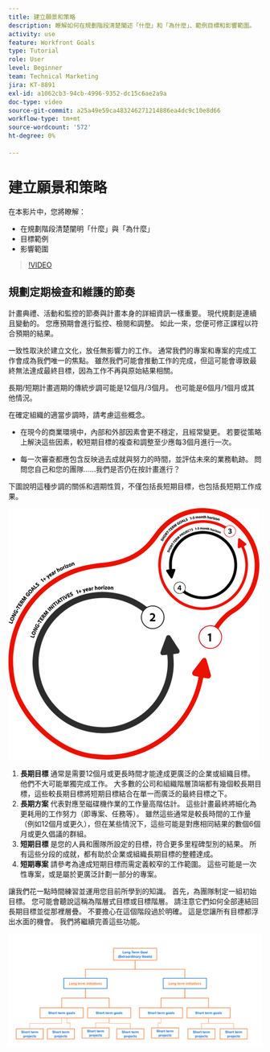 ```yaml
---
title: 建立願景和策略
description: 瞭解如何在規劃階段清楚闡述「什麼」和「為什麼」、範例目標和影響範圍。
activity: use
feature: Workfront Goals
type: Tutorial
role: User
level: Beginner
team: Technical Marketing
jira: KT-8891
exl-id: a1062cb3-94cb-4996-9352-dc15c6ae2a9a
doc-type: video
source-git-commit: a25a49e59ca483246271214886ea4dc9c10e8d66
workflow-type: tm+mt
source-wordcount: '572'
ht-degree: 0%

---
```


# 建立願景和策略

在本影片中，您將瞭解：

* 在規劃階段清楚闡明「什麼」與「為什麼」
* 目標範例
* 影響範圍

>[!VIDEO](https://video.tv.adobe.com/v/335185/?quality=12&learn=on)

## 規劃定期檢查和維護的節奏

計畫典禮、活動和監控的節奏與計畫本身的詳細資訊一樣重要。 現代規劃是連續且變動的。 您應預期會進行監控、檢閱和調整。 如此一來，您便可修正課程以符合預期的結果。

一致性取決於建立文化，放任無影響力的工作。 通常我們的專案和專案的完成工作會成為我們唯一的焦點。 雖然我們可能會推動工作的完成，但這可能會導致最終無法達成最終目標，因為工作不再與原始結果相關。

長期/短期計畫週期的傳統步調可能是12個月/3個月。 也可能是6個月/1個月或其他情況。

在確定組織的適當步調時，請考慮這些概念。

* 在現今的商業環境中，內部和外部因素會更不穩定，且經常變更。 若要從策略上解決這些因素，較短期目標的複查和調整至少應每3個月進行一次。

* 每一次審查都應包含反映過去成就與努力的時間，並評估未來的業務軌跡。 問問您自己和您的團隊……我們是否仍在按計畫進行？

下圖說明這種步調的關係和週期性質，不僅包括長短期目標，也包括長短期工作成果。

![策略執行週期的圖形](assets/02-workfront-goals-strategic-execution-cycle.png)

1. **長期目標** 通常是需要12個月或更長時間才能達成更廣泛的企業或組織目標。 他們不大可能單獨完成工作。 大多數的公司和組織階層頂端都有幾個較長期目標，這些較長期目標將短期目標結合在單一而廣泛的最終目標之下。
1. **長期方案** 代表對應至磁碟機作業的工作量高階估計。 這些計畫最終將細化為更耗用的工作努力（即專案、任務等）。 雖然這些通常是較長時間的工作量（例如12個月或更久），但在某些情況下，這些可能是對應相同結果的數個6個月或更久倡議的群組。
1. **短期目標** 是您的人員和團隊所設定的目標，符合更多里程碑型別的結果。 所有這些分段的成就，都有助於企業或組織長期目標的整體達成。
1. **短期專案** 請參考為達成短期目標而需定義較窄的工作範圍。 這些可能是一次性專案，或是屬於更廣泛計劃一部分的專案。

<!--
Your turn graphic
-->

讓我們花一點時間練習並運用您目前所學到的知識。 首先，為團隊制定一組初始目標。 您可能會聽說這稱為階層式目標或目標階層。 請注意它們如何全部連結回長期目標並從那裡層疊。 不要擔心在這個階段過於明確。 這是您讓所有目標都浮出水面的機會。 我們將繼續完善這些功能。

![對應短期和長期目標的圖形](assets/03-workfront-goals-goal-mapping.png)
